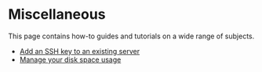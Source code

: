 # Miscellaneous

This page contains how-to guides and tutorials on a wide range of subjects. 
* [Add an SSH key to an existing server](ssh.md)
* [Manage your disk space usage](disk_space_usage.md)
